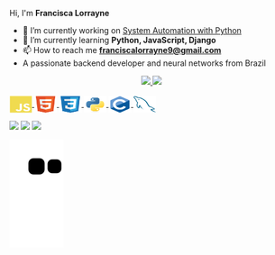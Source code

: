 
  Hi, I'm **Francisca Lorrayne**
  
- 🔭 I’m currently working on [System Automation with Python]([https://github.com/franciscalorraynes/projeto-da-faculdade](https://github.com/franciscalorraynes/Automacao-de-Sistemas-com-Python))
- 🌱 I’m currently learning **Python, JavaScript, Django**
- 📫 How to reach me **franciscalorrayne9@gmail.com**
- A passionate backend developer and neural networks from Brazil

<div align="center">
  <a href="https://github.com/franciscalorraynes">
  <img height="180em" src="https://github-readme-stats.vercel.app/api?username=franciscalorraynes&show_icons=true&theme=dracula&include_all_commits=true&count_private=true"/>
  <img height="180em" src="https://github-readme-stats.vercel.app/api/top-langs/?username=franciscalorraynes&layout=compact&langs_count=7&theme=dracula"/>
</div>
  
  <div style="display: inline_block"><br>
  <img align="center" alt="Lorrayne-Js" height="30" width="40" src="https://raw.githubusercontent.com/devicons/devicon/master/icons/javascript/javascript-plain.svg">
  <img align="center" alt="Lorrayne-HTML" height="30" width="40" src="https://raw.githubusercontent.com/devicons/devicon/master/icons/html5/html5-original.svg">
  <img align="center" alt="Lorrayne-CSS" height="30" width="40" src="https://raw.githubusercontent.com/devicons/devicon/master/icons/css3/css3-original.svg">
  <img align="center" alt="Lorrayne-Python" height="30" width="40" src="https://raw.githubusercontent.com/devicons/devicon/master/icons/python/python-original.svg">
  <img align="center" alt="Lorrayne-C" height="30" width="40" src="https://raw.githubusercontent.com/devicons/devicon/master/icons/c/c-original.svg">
    <img align="center" alt="Lorrayne-sql" height="30" width="40" src="https://raw.githubusercontent.com/devicons/devicon/master/icons/mysql/mysql-plain.svg">   
</div>
  
<div> 
 
  <a href="https://instagram.com/franciscalorraynes" target="_blank"><img src="https://img.shields.io/badge/-Instagram-%23E4405F?style=for-the-badge&logo=instagram&logoColor=white" target="_blank"></a>
  <a href = "mailto:franciscalorrayne9@gmail.com"><img src="https://img.shields.io/badge/-Gmail-%23333?style=for-the-badge&logo=gmail&logoColor=white" target="_blank"></a>
  <a href="https://www.linkedin.com/in/francisca-lorrayne-588165227/" target="_blank"><img src="https://img.shields.io/badge/-LinkedIn-%230077B5?style=for-the-badge&logo=linkedin&logoColor=white" target="_blank"></a> 
 
  ![Snake animation](https://github.com/rafaballerini/rafaballerini/blob/output/github-contribution-grid-snake.svg)
 
</div>
 
